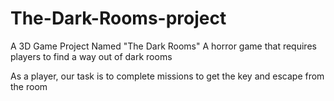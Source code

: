 # The-Dark-Rooms-project

A 3D Game Project Named "The Dark Rooms" A horror game that requires players to find a way out of dark rooms

As a player, our task is to complete missions to get the key and escape from the room
